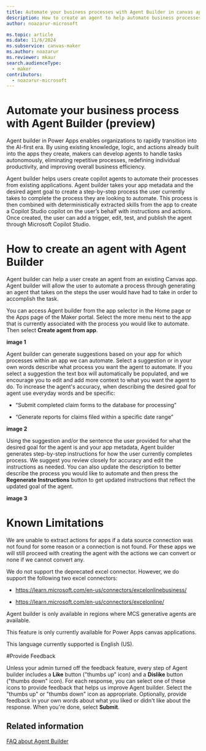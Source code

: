```yaml
---
title: Automate your business processes with Agent Builder in canvas apps
description: How to create an agent to help automate business processes with Agent Builder.
author: noazarur-microsoft

ms.topic: article
ms.date: 11/6/2024
ms.subservice: canvas-maker
ms.author: noazarur
ms.reviewer: mkaur
search.audienceType: 
  - maker
contributors:
  - noazarur-microsoft
---
```


# Automate your business process with Agent Builder (preview) 

Agent builder in Power Apps enables organizations to rapidly transition into the AI-first era. By using existing knowledge, logic, and actions already built into the apps they create, makers can develop agents to handle tasks autonomously, eliminating repetitive processes, redefining individual productivity, and improving overall business efficiency. 

Agent builder helps users create copilot agents to automate their processes from existing applications. Agent builder takes your app metadata and the desired agent goal to create a step-by-step process the user currently takes to complete the process they are looking to automate. This process is then combined with deterministically extracted skills from the app to create a Copilot Studio copilot on the user’s behalf with instructions and actions. Once created, the user can add a trigger, edit, test, and publish the agent through Microsoft Copilot Studio. 

# How to create an agent with Agent Builder
Agent builder can help a user create an agent from an existing Canvas app. Agent builder will allow the user to automate a process through generating an agent that takes on the steps the user would have had to take in order to accomplish the task.   

You can access Agent builder from the app selector in the Home page or the Apps page of the Maker portal. Select the more menu next to the app that is currently associated with the process you would like to automate. Then select **Create agent from app**. 

**image 1**

Agent builder can generate suggestions based on your app for which processes within an app we can automate. Select a suggestion or in your own words describe what process you want the agent to automate.  If you select a suggestion the text box will automatically be populated, and we encourage you to edit and add more context to what you want the agent to do. To increase the agent's accuracy, when describing the desired goal for agent use everyday words and be specific: 
  - “Submit completed claim forms to the database for processing” 

  - “Generate reports for claims filed within a specific date range” 

**image 2**

Using the suggestion and/or the sentence the user provided for what the desired goal for the agent is and your app metadata, Agent builder generates step-by-step instructions for how the user currently completes process. We suggest you review closely for accuracy and edit the instructions as needed. You can also update the description to better describe the process you would like to automate and then press the **Regenerate Instructions** button to get updated instructions that reflect the updated goal of the agent.

**image 3**

# Known Limitations
We are unable to extract actions for apps if a data source connection was not found for some reason or a connection is not found. For these apps we will still proceed with creating the agent with the actions we can convert or none if we cannot convert any.  

We do not support the deprecated excel connector. However, we do support the following two excel connectors: 

  - https://learn.microsoft.com/en-us/connectors/excelonlinebusiness/ 

  - https://learn.microsoft.com/en-us/connectors/excelonline/ 

Agent builder is only available in regions where MCS generative agents are available. 

This feature is only currently available for Power Apps canvas applications.  

This language currently supported is English (US). 

#Provide Feedback

Unless your admin turned off the feedback feature, every step of Agent builder includes a **Like** button ("thumbs up" icon) and a **Dislike** button ("thumbs down" icon). For each response, you can select one of these icons to provide feedback that helps us improve Agent builder. Select the "thumbs up" or "thumbs down" icon as appropriate. Optionally, provide feedback in your own words about what you liked or didn't like about the response. When you're done, select **Submit**. 

## Related information

[FAQ about Agent Builder](../canvas-apps/agent-builder.md)
